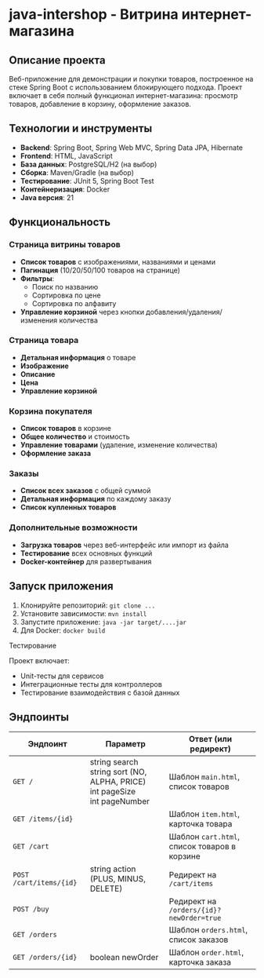 # java-intershop - Витрина интернет-магазина

## Описание проекта

Веб-приложение для демонстрации и покупки товаров, построенное на стеке Spring Boot с использованием блокирующего подхода. Проект включает в себя полный функционал интернет-магазина: просмотр товаров, добавление в корзину, оформление заказов.

## Технологии и инструменты

* **Backend**: Spring Boot, Spring Web MVC, Spring Data JPA, Hibernate
* **Frontend**: HTML, JavaScript
* **База данных**: PostgreSQL/H2 (на выбор)
* **Сборка**: Maven/Gradle (на выбор)
* **Тестирование**: JUnit 5, Spring Boot Test
* **Контейнеризация**: Docker
* **Java версия**: 21

## Функциональность

### Страница витрины товаров
* **Список товаров** с изображениями, названиями и ценами
* **Пагинация** (10/20/50/100 товаров на странице)
* **Фильтры**:
  * Поиск по названию
  * Сортировка по цене
  * Сортировка по алфавиту
* **Управление корзиной** через кнопки добавления/удаления/изменения количества

### Страница товара
* **Детальная информация** о товаре
* **Изображение**
* **Описание**
* **Цена**
* **Управление корзиной**

### Корзина покупателя
* **Список товаров** в корзине
* **Общее количество** и стоимость
* **Управление товарами** (удаление, изменение количества)
* **Оформление заказа**

### Заказы
* **Список всех заказов** с общей суммой
* **Детальная информация** по каждому заказу
* **Список купленных товаров**

### Дополнительные возможности
* **Загрузка товаров** через веб-интерфейс или импорт из файла
* **Тестирование** всех основных функций
* **Docker-контейнер** для развертывания

## Запуск приложения

1. Клонируйте репозиторий: `git clone ...`
2. Установите зависимости: `mvn install`
3. Запустите приложение: `java -jar target/....jar`
4. Для Docker: `docker build`

Тестирование

Проект включает:
* Unit-тесты для сервисов
* Интеграционные тесты для контроллеров
* Тестирование взаимодействия с базой данных

## Эндпоинты

| Эндпоинт           | Параметр                   | Ответ (или редирект)                                 |
|--------------------|----------------------------|--------------------------------------------------------|
| `GET /`            | string search<br>string sort (NO, ALPHA, PRICE)<br>int pageSize<br>int pageNumber | Шаблон `main.html`, список товаров                    |
| `GET /items/{id}`  |                            | Шаблон `item.html`, карточка товара                  |
| `GET /cart`  |                            | Шаблон `cart.html`, список товаров в корзине          |
| `POST /cart/items/{id}` | string action (PLUS, MINUS, DELETE) | Редирект на `/cart/items`                             |
| `POST /buy`        |                            | Редирект на `/orders/{id}?newOrder=true`              |
| `GET /orders`      |                            | Шаблон `orders.html`, список заказов                 |
| `GET /orders/{id}` | boolean newOrder           | Шаблон `order.html`, карточка заказа                 |
